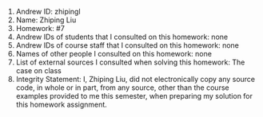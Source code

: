 1) Andrew ID: zhipingl
2) Name: Zhiping Liu
3) Homework: #7
4) Andrew IDs of students that I consulted on this homework: none
5) Andrew IDs of course staff that I consulted on this homework: none
6) Names of other people I consulted on this homework: none
7) List of external sources I consulted when solving this homework: The case on class
8) Integrity Statement: I, Zhiping Liu, did not electronically copy any 
   source code, in whole or in part, from any source, other than the course 
     examples provided to me this semester, when preparing my solution for this 
     homework assignment.

